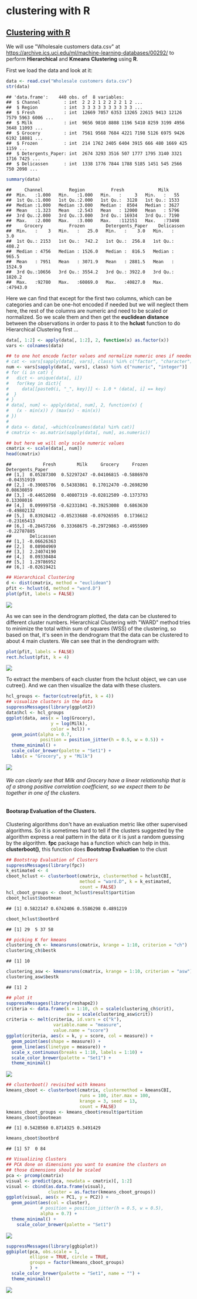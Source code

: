 clustering with R
================

[Clustering with R](https://github.com/MNoorFawi/clustering-with-R)
-----------------

We will use "Wholesale customers data.csv" at <https://archive.ics.uci.edu/ml/machine-learning-databases/00292/> to perform **Hierarchical** and **Kmeans Clustering** using **R**.

First we load the data and look at it:

``` r
data <- read.csv("Wholesale customers data.csv")
str(data)
```

    ## 'data.frame':    440 obs. of  8 variables:
    ##  $ Channel         : int  2 2 2 1 2 2 2 2 1 2 ...
    ##  $ Region          : int  3 3 3 3 3 3 3 3 3 3 ...
    ##  $ Fresh           : int  12669 7057 6353 13265 22615 9413 12126 7579 5963 6006 ...
    ##  $ Milk            : int  9656 9810 8808 1196 5410 8259 3199 4956 3648 11093 ...
    ##  $ Grocery         : int  7561 9568 7684 4221 7198 5126 6975 9426 6192 18881 ...
    ##  $ Frozen          : int  214 1762 2405 6404 3915 666 480 1669 425 1159 ...
    ##  $ Detergents_Paper: int  2674 3293 3516 507 1777 1795 3140 3321 1716 7425 ...
    ##  $ Delicassen      : int  1338 1776 7844 1788 5185 1451 545 2566 750 2098 ...

``` r
summary(data)
```

    ##     Channel          Region          Fresh             Milk      
    ##  Min.   :1.000   Min.   :1.000   Min.   :     3   Min.   :   55  
    ##  1st Qu.:1.000   1st Qu.:2.000   1st Qu.:  3128   1st Qu.: 1533  
    ##  Median :1.000   Median :3.000   Median :  8504   Median : 3627  
    ##  Mean   :1.323   Mean   :2.543   Mean   : 12000   Mean   : 5796  
    ##  3rd Qu.:2.000   3rd Qu.:3.000   3rd Qu.: 16934   3rd Qu.: 7190  
    ##  Max.   :2.000   Max.   :3.000   Max.   :112151   Max.   :73498  
    ##     Grocery          Frozen        Detergents_Paper    Delicassen     
    ##  Min.   :    3   Min.   :   25.0   Min.   :    3.0   Min.   :    3.0  
    ##  1st Qu.: 2153   1st Qu.:  742.2   1st Qu.:  256.8   1st Qu.:  408.2  
    ##  Median : 4756   Median : 1526.0   Median :  816.5   Median :  965.5  
    ##  Mean   : 7951   Mean   : 3071.9   Mean   : 2881.5   Mean   : 1524.9  
    ##  3rd Qu.:10656   3rd Qu.: 3554.2   3rd Qu.: 3922.0   3rd Qu.: 1820.2  
    ##  Max.   :92780   Max.   :60869.0   Max.   :40827.0   Max.   :47943.0

Here we can find that except for the first two columns, which can be categories and can be one-hot encoded if needed but we will neglect them here, the rest of the columns are numeric and need to be scaled or normalized. 
So we scale them and then get the **euclidean distance** between the observations in order to pass it to the **hclust** function to do Hierarchical Clustering first ...

``` r
data[, 1:2] <- apply(data[, 1:2], 2, function(x) as.factor(x))
vars <- colnames(data)

## to one hot encode factor values and normalize numeric ones if needed
# cat <- vars[sapply(data[, vars], class) %in% c("factor", "character")]
num <- vars[sapply(data[, vars], class) %in% c("numeric", "integer")]
# for (i in cat) {
#   dict <- unique(data[, i])
#   for(key in dict){
#     data[[paste0(i, "_", key)]] <- 1.0 * (data[, i] == key)
#  }
# }
# data[, num] <- apply(data[, num], 2, function(x) {
#   (x - min(x)) / (max(x) - min(x))
# })
# 
# data <- data[, -which(colnames(data) %in% cat)]
# cmatrix <- as.matrix(sapply(data[, num], as.numeric))

## but here we will only scale numeric values
cmatrix <- scale(data[, num])
head(cmatrix)
```

    ##            Fresh        Milk     Grocery     Frozen Detergents_Paper
    ## [1,]  0.05287300  0.52297247 -0.04106815 -0.5886970      -0.04351919
    ## [2,] -0.39085706  0.54383861  0.17012470 -0.2698290       0.08630859
    ## [3,] -0.44652098  0.40807319 -0.02812509 -0.1373793       0.13308016
    ## [4,]  0.09999758 -0.62331041 -0.39253008  0.6863630      -0.49802132
    ## [5,]  0.83928412 -0.05233688 -0.07926595  0.1736612      -0.23165413
    ## [6,] -0.20457266  0.33368675 -0.29729863 -0.4955909      -0.22787885
    ##       Delicassen
    ## [1,] -0.06626363
    ## [2,]  0.08904969
    ## [3,]  2.24074190
    ## [4,]  0.09330484
    ## [5,]  1.29786952
    ## [6,] -0.02619421

``` r
## Hierarchical Clustering
d <- dist(cmatrix, method = "euclidean")
pfit <- hclust(d, method = "ward.D")
plot(pfit, labels = FALSE)
```

![](clustering_R_files/figure-markdown_github/dist-1.png)

As we can see in the dendrogram plotted, the data can be clustered to different cluster numbers. Hierarchical Clustering with "WARD" method tries to minimize the total within sum of squares (WSS) of the clustering, so based on that, it's seen in the dendrogram that the data can be clustered to about 4 main clusters. 
We can see that in the dendrogram with:

``` r
plot(pfit, labels = FALSE)
rect.hclust(pfit, k = 4)
```

![](clustering_R_files/figure-markdown_github/cut-1.png)

To extract the members of each cluster from the hclust object, we can use cutree(). And we can then visualize the data with these clusters.

``` r
hcl_groups <- factor(cutree(pfit, k = 4))
## visualize clusters in the data
suppressMessages(library(ggplot2))
data$hcl <- hcl_groups
ggplot(data, aes(x = log(Grocery),
                 y = log(Milk),
                 color = hcl)) +
  geom_point(alpha = 0.7, 
             position = position_jitter(h = 0.5, w = 0.5)) + 
  theme_minimal() + 
  scale_color_brewer(palette = "Set1") +
  labs(x = "Grocery", y = "Milk") 
```

![](clustering_R_files/figure-markdown_github/hcl-1.png)

###### We can clearly see that Milk and Grocery have a linear relationship that is of a strong positive correlation coefficient, so we expect them to be together in one of the clusters.

#### Bootsrap Evaluation of the Clusters.
Clustering algorithms don't have an evaluation metric like other supervised algorithms. So it is sometimes hard to tell if the clusters suggested by the algorithm express a real pattern in the data or it is just a random guessing by the algorithm.
**fpc** package has a function which can help in this. **clusterboot()**, this function does **Bootstrap Evaluation** to the clust


``` r
## Bootstrap Evaluation of Clusters
suppressMessages(library(fpc))
k_estimated <- 4
cboot_hclust <- clusterboot(cmatrix, clustermethod = hclustCBI,
                            method = "ward.D", k = k_estimated,
                            count = FALSE)
hcl_cboot_groups <- cboot_hclust$result$partition
cboot_hclust$bootmean
```

    ## [1] 0.5822147 0.6742406 0.5586298 0.4891219

``` r
cboot_hclust$bootbrd
```

    ## [1] 29  5 37 58

``` r
## picking K for kmeans
clustering_ch <- kmeansruns(cmatrix, krange = 1:10, criterion = "ch")
clustering_ch$bestk
```

    ## [1] 10

``` r
clustering_asw <- kmeansruns(cmatrix, krange = 1:10, criterion = "asw")
clustering_asw$bestk
```

    ## [1] 2

``` r
## plot it
suppressMessages(library(reshape2))
criteria <- data.frame(k = 1:10, ch = scale(clustering_ch$crit), 
                       asw = scale(clustering_asw$crit))
criteria <- melt(criteria, id.vars = c("k"), 
                  variable.name = "measure", 
                  value.name = "score")
ggplot(criteria, aes(x = k, y = score, col = measure)) + 
  geom_point(aes(shape = measure)) + 
  geom_line(aes(linetype = measure)) + 
  scale_x_continuous(breaks = 1:10, labels = 1:10) + 
  scale_color_brewer(palette = "Set1") + 
  theme_minimal()
```

![](clustering_R_files/figure-markdown_github/plot%20chasw-1.png)

``` r
## clusterboot() revisited with kmeans
kmeans_cboot <- clusterboot(cmatrix, clustermethod = kmeansCBI,
                            runs = 100, iter.max = 100,
                            krange = 3, seed = 13,
                            count = FALSE)
kmeans_cboot_groups <- kmeans_cboot$result$partition
kmeans_cboot$bootmean
```

    ## [1] 0.5428560 0.8714325 0.3491429

``` r
kmeans_cboot$bootbrd
```

    ## [1] 57  0 84

``` r
## Visualizing Clusters
## PCA done on dimensions you want to examine the clusters on
## those dimensions should be scaled 
pca <- prcomp(cmatrix)
visual <- predict(pca, newdata = cmatrix)[, 1:2]
visual <- cbind(as.data.frame(visual), 
                cluster = as.factor(kmeans_cboot_groups))
ggplot(visual, aes(x = PC1, y = PC2)) + 
  geom_point(aes(col = cluster), 
             # position = position_jitter(h = 0.5, w = 0.5), 
             alpha = 0.7) +
  theme_minimal() +
    scale_color_brewer(palette = "Set1")
```

![](clustering_R_files/figure-markdown_github/visual-1.png)

``` r
suppressMessages(library(ggbiplot))
ggbiplot(pca, obs.scale = 1,
         ellipse = TRUE, circle = TRUE,
         groups = factor(kmeans_cboot_groups)
         ) +
  scale_color_brewer(palette = "Set1", name = "") +
  theme_minimal()                                 
```

![](clustering_R_files/figure-markdown_github/ggbiplt-1.png)

